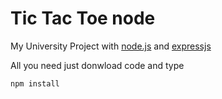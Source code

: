 # Tic Tac Toe node
My University Project with [node.js](https://nodejs.org "Nodejs Home Page") and [expressjs](http://expressjs.com "Expressjs Home Page")

All you need just donwload code and type 
```
npm install
```
